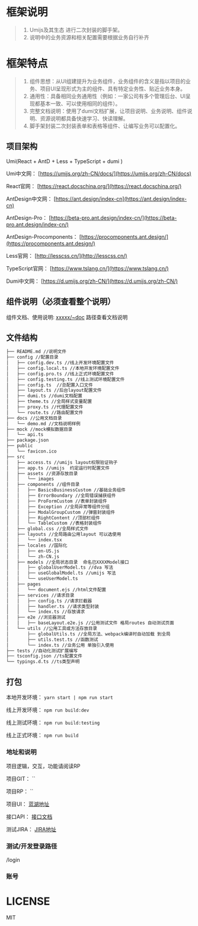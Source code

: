 # 框架说明
> 1. Umijs及其生态 进行二次封装的脚手架。
> 2. 说明中的业务资源和相关配置需要根据业务自行补齐

# 框架特点
> 1. 组件思想：从UI组建提升为业务组件，业务组件的含义是指以项目的业务、项目UI呈现形式为主的组件、具有特定业务性、贴近业务本身。
> 2. 通用性：具备相同业务通用性（例如：一家公司有多个管理后台、UI呈现都基本一致、可以使用相同的组件）。
> 3. 完整文档说明：使用了dumi文档扩展，让项目说明、业务说明、组件说明、资源说明都具备快速学习、快读理解。
> 4. 脚手架封装二次封装表单和表格等组件、让编写业务可以配置化。

## 项目架构

Umi(React + AntD + Less + TypeScript + dumi )

Umi中文网： [https://umijs.org/zh-CN/docs/](https://umijs.org/zh-CN/docs)

React官网： [https://react.docschina.org/](https://react.docschina.org/)

AntDesign中文网： [https://ant.design/index-cn](https://ant.design/index-cn)

AntDesign-Pro： [https://beta-pro.ant.design/index-cn/](https://beta-pro.ant.design/index-cn/)

AntDesign-Procomponents： [https://procomponents.ant.design/](https://procomponents.ant.design/)

Less官网： [http://lesscss.cn/](http://lesscss.cn/)

TypeScript官网： [https://www.tslang.cn/](https://www.tslang.cn/)

Dumi中文网： [https://d.umijs.org/zh-CN/](https://d.umijs.org/zh-CN/)

## 组件说明（必须查看整个说明）
组件文档、使用说明: [xxxxx/~doc](xxxxx/~doc)
路径查看文档说明

## 文件结构

```txt
├── README.md //说明文件
├── config //配置目录
│   ├── config.dev.ts //线上开发环境配置文件
│   ├── config.local.ts //本地开发环境配置文件
│   ├── config.pro.ts //线上正式环境配置文件
│   ├── config.testing.ts //线上测试环境配置文件
│   ├── config.ts  //总配置入口文件
│   ├── layout.ts //后台layout配置文件
│   ├── dumi.ts //dumi文档配置
│   ├── theme.ts //全局样式变量配置
│   ├── proxy.ts //代理配置文件
│   └── route.ts //路由配置文件
├── docs //公用文档目录
│   └── demo.md //文档说明样例
├── mock //mock模拟数据目录
│   └── api.ts 
├── package.json
├── public
│   └── favicon.ico
├── src
│   ├── access.ts //umijs layout权限验证钩子
│   ├── app.ts //umijs  约定运行时配置文件
│   ├── assets //资源存放目录
│   │   └── images
│   ├── components //组件目录
│   │   ├── BasicsBusinessCustom //基础业务组件
│   │   ├── ErrorBoundary //全局错误捕获组件
│   │   ├── ProFormCustom //表单封装组件
│   │   ├── Exception //全局异常等组件分组
│   │   ├── ModalGroupCustom //弹窗封装组件
│   │   ├── RightContent //顶部栏组件
│   │   └── TableCustom //表格封装组件
│   ├── global.css //全局样式文件
│   ├── layouts //全局路由公用layout 可以选使用
│   │   └── index.tsx
│   ├── locales //国际化
│   │   ├── en-US.js
│   │   └── zh-CN.js
│   ├── models //全局状态目录  命名已XXXXModel接口
│   │   ├── globalUserModel.ts //dva 写法
│   │   ├── useGlobalModel.ts //umijs 写法
│   │   └── useUserModel.ts
│   ├── pages
│   │   └── document.ejs //html文件配置
│   ├── services //请求目录
│   │   ├── config.ts //请求拦截器
│   │   ├── handler.ts //请求类型封装
│   │   └── index.ts //存放请求
│   ├── e2e //浏览器测试
│   │   ├── baseLayout.e2e.js //公用测试文件 格局routes 自动测试页面
│   └── utils //公用工具或方法存放目录
│       ├── globalUtils.ts //全局方法、webpack编译时自动加载 到全局
│       ├── utils.test.ts //函数测试
│       └── index.ts //业务公用 单独引入使用
├── tests //自动化测试扩展编写
├── tsconfig.json //ts配置文件
└── typings.d.ts //ts类型声明
```

## 打包


本地开发环境： `yarn start | npm run start`

线上开发环境： `npm run build:dev`

线上测试环境： `npm run build:testing`

线上正式环境： `npm run build`


### 地址和说明


项目逻辑，交互，功能请阅读RP

项目GIT： ``

项目RP： ``

项目UI： [蓝湖地址]()

接口API： [接口文档]()

测试JIRA： [JIRA地址]()



### 测试/开发登录路径


/login



### 账号


# LICENSE
MIT